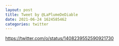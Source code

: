 ```yaml
--- 
layout: post 
title: Tweet by @LaPlumeDeDiable 
date: 2021-06-24 1624585462 
categories: twitter 
--- 
```

https://twitter.com/o/status/1408239552590921730